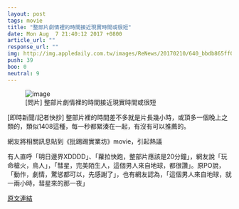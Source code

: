 ```yaml
---
layout: post
tags: movie
title: "整部片劇情裡的時間接近現實時間或很短"
date: Mon Aug  7 21:40:12 2017 +0800
article_url: ""
response_url: ""
img: http://img.appledaily.com.tw/images/ReNews/20170210/640_bbdb865ff0178f9f2aec025756a4d66e.jpg
push: 39
boo: 0
neutral: 9
---
```


<figure>
<img src="http://img.appledaily.com.tw/images/ReNews/20170210/640_bbdb865ff0178f9f2aec025756a4d66e.jpg" alt="image">
<figcaption>
[問片] 整部片劇情裡的時間接近現實時間或很短
</figcaption>
</figure>



[即時新聞/記者快抄] 整部片裡的時間差不多就是片長幾小時，或頂多一個晚上之類的，類似1408這種，每一秒都緊湊在一起，有沒有可以推薦的。

網友將相關訊息貼到《批踢踢實業坊》movie，引起熱議

有人直呼「明日邊界XDDDD」、「蘿拉快跑，整部片應該是20分鐘」，網友說「玩命槍火，鳥人」，「彗星，完美陌生人，這個男人來自地球，都很讚」。原PO說，「動作，劇情，驚慫都可以，先感謝了」，也有網友認為，「這個男人來自地球，就一兩小時，彗星來的那一夜」

<a href = "https://www.ptt.cc/bbs/movie/M.1502113215.A.EAB.html">原文連結</a>

